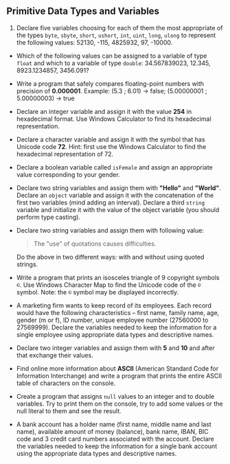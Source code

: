 ## Primitive Data Types and Variables

1. Declare five variables choosing for each of them the most appropriate of the types `byte`, `sbyte`, `short`, `ushort`, `int`, `uint`, `long`, `ulong` to represent the following values: 52130, -115, 4825932, 97, -10000.
* Which of the following values can be assigned to a variable of type `float` and which to a variable of type `double`: 34.567839023, 12.345, 8923.1234857, 3456.091?
* Write a program that safely compares floating-point numbers with precision of **0.000001**. Example: (5.3 ; 6.01) -> false; (5.00000001 ; 5.00000003) -> true
* Declare an integer variable and assign it with the value **254** in hexadecimal format. Use Windows Calculator to find its hexadecimal representation.
* Declare a character variable and assign it with the symbol that has Unicode code **72**. Hint: first use the Windows Calculator to find the hexadecimal representation of 72.
* Declare a boolean variable called `isFemale` and assign an appropriate value corresponding to your gender.
* Declare two string variables and assign them with **"Hello"** and **"World"**. Declare an `object` variable and assign it with the concatenation of the first two variables (mind adding an interval). Declare a third `string` variable and initialize it with the value of the object variable (you should perform type casting).
* Declare two string variables and assign them with following value:

    > The "use" of quotations causes difficulties.

    Do the above in two different ways: with and without using quoted strings.
* Write a program that prints an isosceles triangle of 9 copyright symbols `©`. Use Windows Character Map to find the Unicode code of the `©` symbol. Note: the `©` symbol may be displayed incorrectly.
* A marketing firm wants to keep record of its employees. Each record would have the following characteristics – first name, family name, age, gender (m or f), ID number, unique employee number (27560000 to 27569999). Declare the variables needed to keep the information for a single employee using appropriate data types and descriptive names.
* Declare two integer variables and assign them with **5** and **10** and after that exchange their values.
* Find online more information about **ASCII** (American Standard Code for Information Interchange) and write a program that prints the entire ASCII table of characters on the console.
* Create a program that assigns `null` values to an integer and to double variables. Try to print them on the console, try to add some values or the null literal to them and see the result.
* A bank account has a holder name (first name, middle name and last name), available amount of money (balance), bank name, IBAN, BIC code and 3 credit card numbers associated with the account. Declare the variables needed to keep the information for a single bank account using the appropriate data types and descriptive names.